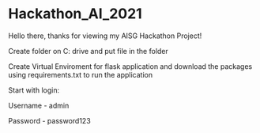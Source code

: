 # Hackathon_AI_2021
Hello there, thanks for viewing my AISG Hackathon Project!

Create folder on C: drive and put file in the folder

Create Virtual Enviroment for flask application and download the packages using requirements.txt to run the application

Start with login:

Username - admin

Password - password123

